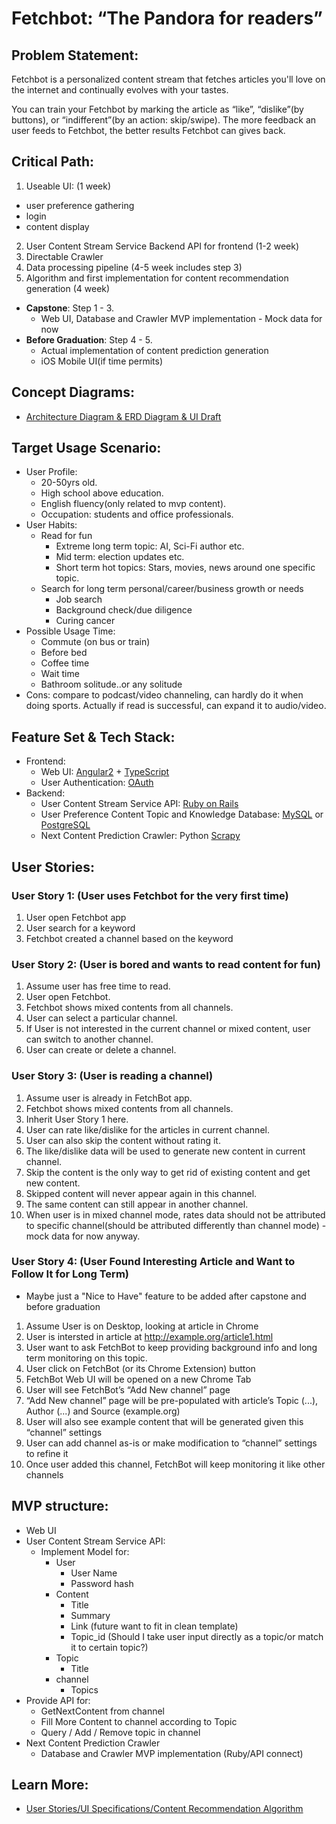 # Fetchbot: “The Pandora for readers”

## Problem Statement:

Fetchbot is a personalized content stream that fetches articles you'll love on the internet and continually evolves with your tastes.

You can train your Fetchbot by marking the article as “like”, “dislike”(by buttons), or “indifferent”(by an action: skip/swipe). The more feedback an user feeds to Fetchbot, the better results Fetchbot can gives back.

## Critical Path:
1. Useable UI: (1 week)
  -  user preference gathering
  -  login
  -  content display
2. User Content Stream Service Backend API for frontend  (1-2 week)
3. Directable Crawler
4. Data processing pipeline (4-5 week includes step 3)
5. Algorithm and first implementation for content recommendation generation (4 week)

- **Capstone**: Step 1 - 3.
  - Web UI, Database and Crawler MVP implementation - Mock data for now
- **Before Graduation**: Step 4 - 5.
  - Actual implementation of content prediction generation
  - iOS Mobile UI(if time permits)

## Concept Diagrams:
- [Architecture Diagram & ERD Diagram & UI Draft](https://www.dropbox.com/s/l9opt2n00tmrkoy/Fetchbot%20architecture%20diagram.pdf?dl=0)

## Target Usage Scenario:
- User Profile:
  - 20-50yrs old.
  - High school above education.
  - English fluency(only related to mvp content).
  - Occupation: students and office professionals.
- User Habits:
  - Read for fun
    - Extreme long term topic: AI, Sci-Fi author etc.
    - Mid term: election updates etc.
    - Short term hot topics: Stars, movies, news around one specific topic.
  - Search for long term personal/career/business growth or needs
    - Job search
    - Background check/due diligence
    - Curing cancer
- Possible Usage Time:
  - Commute (on bus or train)
  - Before bed
  - Coffee time
  - Wait time
  - Bathroom solitude..or any solitude
- Cons: compare to podcast/video channeling, can hardly do it when doing sports. Actually if read is successful, can expand it to audio/video.

## Feature Set & Tech Stack:
- Frontend:
  - Web UI: [Angular2](https://angular.io/) + [TypeScript](https://www.typescriptlang.org/)
  - User Authentication: [OAuth](https://oauth.net/)
- Backend:
  - User Content Stream Service API: [Ruby on Rails](http://rubyonrails.org/)
  - User Preference Content Topic and Knowledge Database: [MySQL](https://www.mysql.com/) or [PostgreSQL](https://www.postgresql.org/)
  - Next Content Prediction Crawler: Python [Scrapy](https://scrapy.org/)

## User Stories:

### User Story 1: (User uses Fetchbot for the very first time)
1. User open Fetchbot app
2. User search for a keyword
3. Fetchbot created a channel based on the keyword

### User Story 2: (User is bored and wants to read content for fun)

1. Assume user has free time to read.
2. User open Fetchbot.
3. Fetchbot shows mixed contents from all channels.
4. User can select a particular channel.
5. If User is not interested in the current channel or mixed content, user can switch to another channel.
6. User can create or delete a channel.

### User Story 3: (User is reading a channel)
1. Assume user is already in FetchBot app.
2. Fetchbot shows mixed contents from all channels.
3. Inherit User Story 1 here.
4. User can rate like/dislike for the articles in current channel.
5. User can also skip the content without rating it.
6. The like/dislike data will be used to generate new content in current channel.
7. Skip the content is the only way to get rid of existing content and get new content.
8. Skipped content will never appear again in this channel.
9. The same content can still appear in another channel.
10. When user is in mixed channel mode, rates data should not be attributed to specific channel(should be attributed differently than channel mode) - mock data for now anyway.

### User Story 4: (User Found Interesting Article and Want to Follow It for Long Term)

- Maybe just a "Nice to Have" feature to be added after capstone and before graduation

1. Assume User is on Desktop, looking at article in Chrome
2. User is intersted in article at http://example.org/article1.html
3. User want to ask FetchBot to keep providing background info and long term monitoring on this topic.
4. User click on FetchBot (or its Chrome Extension) button
5. FetchBot Web UI will be opened on a new Chrome Tab
6. User will see FetchBot’s “Add New channel” page
7. “Add New channel” page will be pre-populated with article’s Topic (...), Author (...) and Source (example.org)
8. User will also see example content that will be generated given this “channel” settings
9. User can add channel as-is or make modification to “channel” settings to refine it
10. Once user added this channel, FetchBot will keep monitoring it like other channels


## MVP structure:

- Web UI
- User Content Stream Service API:
  - Implement Model for:
    - User
      - User Name
      - Password hash
    - Content
        - Title
        - Summary
        - Link (future want to fit in clean template)
        - Topic_id (Should I take user input directly as a topic/or match it to certain topic?)
    - Topic
      - Title
    - channel
      - Topics  
- Provide API for:
  - GetNextContent from channel
  - Fill More Content to channel according to Topic
  - Query / Add / Remove topic in channel
- Next Content Prediction Crawler
  - Database and Crawler MVP implementation (Ruby/API connect)

## Learn More:
- [User Stories/UI Specifications/Content Recommendation Algorithm](https://docs.google.com/document/d/1J1pocwXkKDzZwVS_ZiXdaghuYcgFfSkFei5TbseqJts/edit?usp=sharing)
